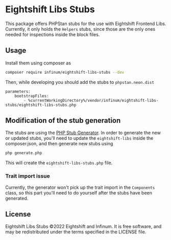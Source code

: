 # Eightshift Libs Stubs

This package offers PHPStan stubs for the use with Eightshift Frontend Libs. Currently, it only holds the `Helpers`
stubs, since those are the only ones needed for inspections inside the block files.

## Usage

Install them using composer as

```bash
composer require infinum/eightshift-libs-stubs --dev
```

Then, while developing you should add the stubs to `phpstan.neon.dist`

```neon
parameters:
	bootstrapFiles:
		- %currentWorkingDirectory%/vendor/infinum/eightshift-libs-stubs/eightshift-libs-stubs.php
```

## Modification of the stub generation

The stubs are using the [PHP Stub Generator](https://github.com/Setasign/php-stub-generator). In order to generate
the new or updated stubs, you'll need to update the `eightshift-libs` inside the composer.json, and then generate
new stubs using

```bash
php generate.php
```

This will create the `eightshift-libs-stubs.php` file.

### Trait import issue

Currently, the generator won't pick up the trait import in the `Components` class, so this part you'll need to do yourself after the stubs have been generated.

## License

Eightshift Libs Stubs ©2022 Eightshift and Infinum. It is free software, and may be redistributed under the terms
specified in the LICENSE file.

